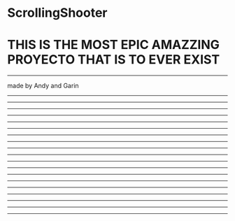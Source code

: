 # ScrollingShooter
<h1>THIS IS THE MOST EPIC AMAZZING PROYECTO THAT IS TO EVER EXIST</h1>
<hr>
made by Andy and Garin
<hr><hr><hr><hr><hr><hr><hr><hr><hr><hr><hr><hr><hr><hr><hr><hr><hr><hr><hr>
